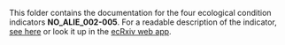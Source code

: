 This folder contains the documentation for the four ecological condition indicators **NO_ALIE_002-005**. 
For a readable description of the indicator, [see here](https://raw.githack.com/NINAnor/ecRxiv/main/indicators/NO_ALIE_002-005/R/NO_ALIE_002-005.html) or look it up in the [ecRxiv web app](https://view.nina.no/ecRxiv/).
